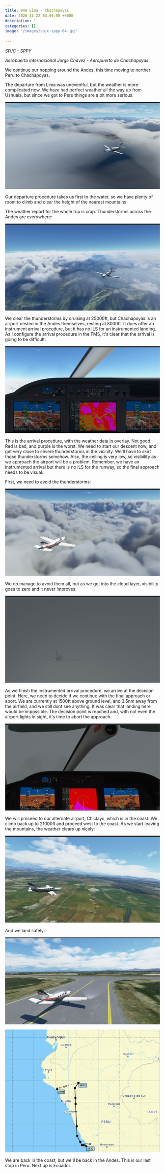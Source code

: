 ```yaml
---
title: 040 Lima - Chachapoyas
date: 2020-11-22 03:00:00 +0000
description: ''
categories: []
image: "/images/spjc-sppy-04.jpg"

---
```

_SPJC - SPPY_

_Aeropuerto Internacional Jorge Chávez - Aeropuerto de Chachapoyas_

We continue our hopping around the Andes, this time moving to norther Peru to Chachapoyas.

The departure from Lima was uneventful, but the weather is more complicated now. We have had perfect weather all the way up from Ushuaia, but since we got to Peru things are a bit more serious.

![](/images/spjc-sppy-01.jpg)

Our departure procedure takes us first to the water, so we have plenty of room to climb and clear the height of the nearest mountains.

The weather report for the whole trip is crap. Thunderstorms across the Andes are everywhere:

![](/images/spjc-sppy-02.jpg)

We clear the thunderstorms by cruising at 25000ft, but Chachapoyas is an airport nested in the Andes themselves, resting at 8000ft. It does offer an instrument arrival procedure, but it has no ILS for an instrumented landing. As I configure the arrival procedure in the FMS, it's clear that the arrival is going to be difficult:

![](/images/spjc-sppy-05.jpg)

This is the arrival procedure, with the weather data in overlay. Not good. Red is bad, and purple is the worst. We need to start our descent now, and get very close to severe thunderstorms in the vicinity. We'll have to skirt those thunderstorms somehow. Also, the ceiling is very low, so visibility as we approach the airport will be a problem. Remember, we have an instrumented arrival but there is no ILS for the runway, so the final approach needs to be visual.

First, we need to avoid the thunderstorms:

![](/images/spjc-sppy-06.jpg)

We do manage to avoid them all, but as we get into the cloud layer, visibility goes to zero and it never improves:

![](/images/spjc-sppy-08.jpg)

As we finish the instrumented arrival procedure, we arrive at the decision point. Here, we need to decide if we continue with the final approach or abort. We are currently at 1500ft above ground level, and 3.5nm away from the airfield, and we still dont see anything. It was clear that landing here would be impossible. The decision point is reached and, with not even the airport lights in sight, it's time to abort the approach.

![](/images/spjc-sppy-09.jpg)

We will proceed to our alternate airport, Chiclayo, which is in the coast. We climb back up to 21000ft and proceed west to the coast. As we start leaving the mountains, the weather clears up nicely:

![](/images/spjc-sppy-11.jpg)

And we land safely:

![](/images/spjc-sppy-12.jpg)

![](/images/spjc-sppy.jpg)

We are back in the coast, but we'll be back in the Andes. This is our last stop in Peru. Next up is Ecuador.